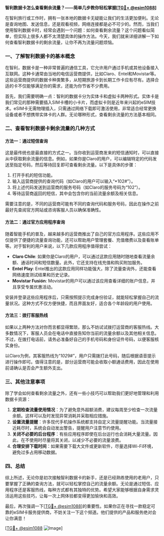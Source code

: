 **智利数据卡怎么查看剩余流量？——简单几步教你轻松掌握[[TG💪+ @esim1088](https://t.me/s/esim1088)]**

在智利旅行或工作时，拥有一张本地的数据卡无疑能让我们的生活更加便利。无论是查询地图、发送信息，还是观看视频，网络连接都是必不可少的。然而，当我们使用智利数据卡时，经常会遇到一个问题：如何查看剩余流量？这个问题看似简单，但实际上很多人都不太清楚具体的操作方法。今天，我们就来详细讲解一下如何查看智利数据卡的剩余流量，让你不再为流量问题烦恼。

### 一、了解智利数据卡的基本概念

在智利，数据卡是一种非常普遍的通信工具，它允许用户通过手机或其他设备接入互联网。这种卡通常由当地的电信运营商提供，比如Claro、Entel和Movistar等。这些运营商提供的数据卡种类繁多，从短期旅游卡到长期工作卡应有尽有。选择合适的卡不仅能够满足你的需求，还能为你节省不少费用。

首先，我们需要明确一点：智利的数据卡分为实体卡和虚拟卡两种形式。实体卡是我们常见的那种需要插入SIM卡槽的小卡片，而虚拟卡则是近年来兴起的eSIM技术。eSIM卡无需物理插入，只需通过网络下载即可激活使用，非常适合经常更换设备或者不想携带实体卡的人群。无论哪种形式，查看剩余流量的方法基本相同。

### 二、查看智利数据卡剩余流量的几种方式

#### 方法一：通过短信查询

这是最传统也是最直接的方式之一。当你收到运营商发来的短信通知时，可以直接从中获取剩余流量的信息。例如，如果你是Claro的用户，可以编辑特定的代码发送至指定号码，然后等待回复即可查看剩余流量。以下是具体的步骤：

1. 打开手机的短信功能。
2. 输入运营商提供的查询代码（如Claro的用户可以输入“*102#”）。
3. 将上述代码发送到运营商的服务号码（如Claro的服务号码为“102”）。
4. 等待运营商返回的短信，其中会包含你的当前流量余额及相关信息。

需要注意的是，不同的运营商可能有不同的查询代码和服务号码，因此在操作之前最好先查阅官方网站或咨询客服人员以确保准确性。

#### 方法二：通过官方应用程序查询

随着智能手机的普及，越来越多的运营商推出了自己的官方应用程序。这些应用不仅提供了便捷的流量查询功能，还可以帮助用户管理套餐、充值缴费以及查看账单等。对于智利的用户来说，以下几款应用程序值得尝试：

- **Claro Chile**: 如果你是Claro的用户，可以通过这款应用随时随地查看流量余额、通话时间和短信数量。此外，它还支持在线充值和购买附加服务。
- **Entel Play**: Entel推出的这款应用同样功能强大，除了流量查询外，还能查看网络速度测试结果和历史记录。
- **Movistar Fusión**: Movistar的用户可以通过该应用查看详细的账户信息，并且享受专属优惠活动。

安装并登录这些应用程序后，只需按照提示完成身份验证，就能轻松掌握自己的流量状况。这种方式不仅方便快捷，而且界面友好，适合各个年龄段的用户使用。

#### 方法三：拨打客服热线

如果以上两种方法对你而言都显得繁琐，那么不妨试试拨打运营商的客服热线。大多数情况下，客服人员会在电话中直接告知你当前的流量余额以及其他相关信息。不过，在拨打电话前，请务必准备好自己的手机号码和身份证件号码，以便客服核实身份。

以Claro为例，其客服热线为“*102*9#”，用户只需拨打此号码，随后根据语音提示进行操作即可。值得注意的是，部分运营商可能会收取小额通话费用，因此在使用前请确认是否会产生额外支出。

### 三、其他注意事项

除了学会如何查看剩余流量之外，还有一些小技巧可以帮助我们更好地管理和利用数据卡资源：

1. **定期检查流量使用情况**：为了避免意外超额消费，建议每周至少检查一次流量余额。这样可以及时发现异常消耗并采取相应措施。
2. **设置流量提醒**：许多现代手机操作系统都支持自定义流量提醒功能。当流量接近耗尽时，系统会自动发出警告，提醒用户注意节约使用。
3. **关闭不必要的后台程序**：有些应用程序即使在后台运行也会消耗大量流量。因此，在不使用时尽量将其关闭，以减少不必要的流量浪费。
4. **合理安排下载时间**：如果需要下载大文件或更新软件，尽量选择Wi-Fi环境，避免过多占用移动数据。

### 四、总结

综上所述，无论你是初次接触智利数据卡的新手，还是已经熟练使用的老用户，只要掌握了正确的查询方法，就可以轻松掌控自己的流量余额。无论是通过短信、应用程序还是客服热线，每种方式都有其独特的优势。希望大家能够根据自身需求灵活运用这些技巧，让每一次上网体验都变得更加愉快和高效。

最后，再次强调一下[[TG💪+ @esim1088](https://t.me/s/esim1088)]的重要性。如果你正在寻找一款稳定可靠的eSIM卡服务提供商，不妨关注一下这个频道。他们提供的产品和服务绝对会让你满意！

[[TG💪+ @esim1088](https://t.me/s/esim1088) ![Image](https://i.postimg.cc/4NQfJmqS/Snipaste-2025-05-13-00-14-12.png)]